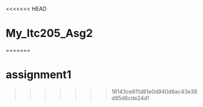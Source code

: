 <<<<<<< HEAD
# My_Itc205_Asg2
=======
# assignment1
>>>>>>> 18143ce611d81e0d940d6ac43e38d85d6cde24d1
